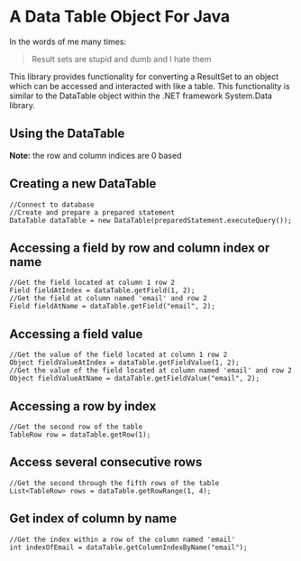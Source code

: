 # A Data Table Object For Java

In the words of me many times:
>Result sets are stupid and dumb and I hate them

This library provides functionality for converting a ResultSet to an object which can be accessed and interacted with like a table. This functionality is similar to the DataTable object within the .NET framework System.Data library.

## Using the DataTable

**Note:** the row and column indices are 0 based

## Creating a new DataTable 
```
//Connect to database
//Create and prepare a prepared statement
DataTable dataTable = new DataTable(preparedStatement.executeQuery());
```

## Accessing a field by row and column index or name
```
//Get the field located at column 1 row 2 
Field fieldAtIndex = dataTable.getField(1, 2);
//Get the field at column named 'email' and row 2
Field fieldAtName = dataTable.getField("email", 2);
```

## Accessing a field value
```
//Get the value of the field located at column 1 row 2
Object fieldValueAtIndex = dataTable.getFieldValue(1, 2);
//Get the value of the field located at column named 'email' and row 2
Object fieldValueAtName = dataTable.getFieldValue("email", 2);
```

## Accessing a row by index
```
//Get the second row of the table
TableRow row = dataTable.getRow(1);
```

## Access several consecutive rows
```
//Get the second through the fifth rows of the table
List<TableRow> rows = dataTable.getRowRange(1, 4);
```

## Get index of column by name
```
//Get the index within a row of the column named 'email'
int indexOfEmail = dataTable.getColumnIndexByName("email");
```
